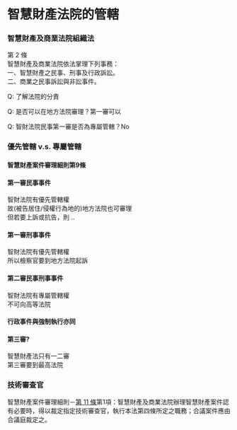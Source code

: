 # 智慧財產法院的管轄

### 智慧財產及商業法院組織法

第 2 條\
智慧財產及商業法院依法掌理下列事務：\
一、智慧財產之民事、刑事及行政訴訟。\
二、商業之民事訴訟與非訟事件。



Q: 了解法院的分責

Q: 是否可以在地方法院審理？第一審可以

Q: 智財法院民事第一審是否為專屬管轄？No

### 優先管轄 v.s. 專屬管轄

#### 智慧財產案件審理細則第9條

#### 第一審民事事件

智財法院有優先管轄權\
故(被告居住/侵權行為地的)地方法院也可審理\
但若要上訴或抗告，則 ..

#### 第一審刑事事件

智財法院有優先管轄權\
所以檢察官要到地方法院起訴

#### 第二審民事刑事事件

智財法院有專屬管轄權\
不可向高等法院

#### 行政事件與強制執行亦同

#### 第三審?

智慧財產法只有一二審\
第三審要到最高法院

### 技術審查官

智慧財產案件審理細則－[第 11 條](https://law.moj.gov.tw/LawClass/LawSingle.aspx?pcode=A0030222\&flno=11)第1項：智慧財產及商業法院辦理智慧財產案件認有必要時，得以裁定指定技術審查官，執行本法第四條所定之職務；合議案件應由合議庭裁定之。

